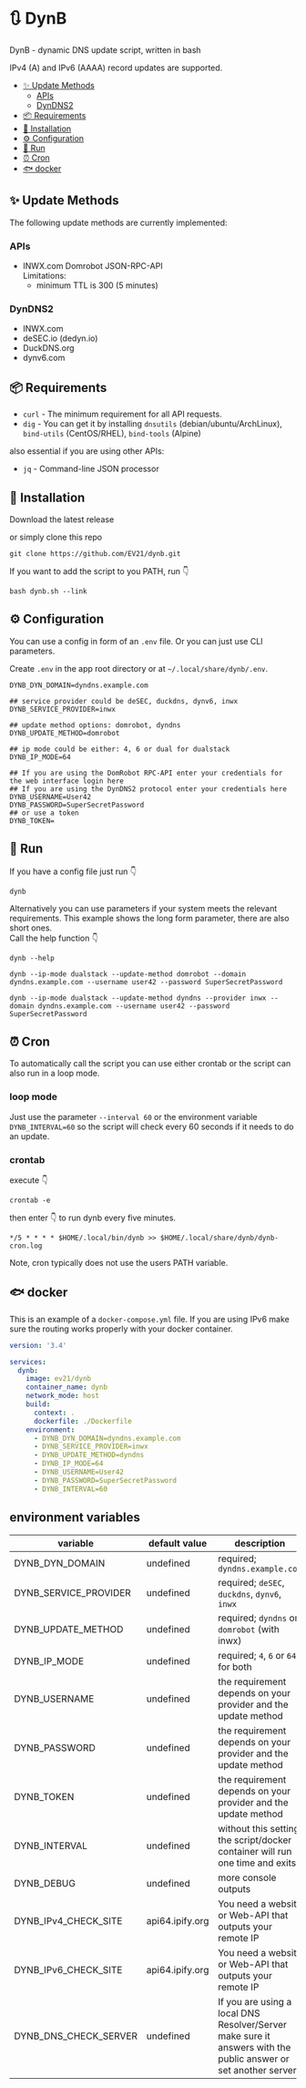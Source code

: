 # 🔃 DynB
DynB - dynamic DNS update script, written in bash

IPv4 (A) and IPv6 (AAAA) record updates are supported.
<!-- TOC -->
- [✨ Update Methods](#-update-methods)
    - [APIs](#apis)
    - [DynDNS2](#dyndns2)
- [📦 Requirements](#-requirements)
- [🚀 Installation](#-installation)
- [⚙ Configuration](#-configuration)
- [🏃 Run](#-run)
- [⏰ Cron](#-cron)
- [🐟 docker](#-docker)
<!-- /TOC -->

## ✨ Update Methods
The following update methods are currently implemented:

### APIs

* INWX.com Domrobot JSON-RPC-API  
  Limitations:
  - minimum TTL is 300 (5 minutes)

### DynDNS2

* INWX.com  
* deSEC.io (dedyn.io)  
* DuckDNS.org  
* dynv6.com  

## 📦 Requirements

* `curl` - The minimum requirement for all API requests.
* `dig` - You can get it by installing `dnsutils` (debian/ubuntu/ArchLinux), `bind-utils` (CentOS/RHEL), `bind-tools` (Alpine)

also essential if you are using other APIs:

* `jq` - Command-line JSON processor

## 🚀 Installation

Download the latest release

or simply clone this repo
```
git clone https://github.com/EV21/dynb.git
```

If you want to add the script to you PATH, run :point_down:
```
bash dynb.sh --link
```

## ⚙ Configuration

You can use a config in form of an `.env` file.
Or you can just use CLI parameters.

Create `.env` in the app root directory or at `~/.local/share/dynb/.env`.
```
DYNB_DYN_DOMAIN=dyndns.example.com

## service provider could be deSEC, duckdns, dynv6, inwx
DYNB_SERVICE_PROVIDER=inwx

## update method options: domrobot, dyndns
DYNB_UPDATE_METHOD=domrobot

## ip mode could be either: 4, 6 or dual for dualstack
DYNB_IP_MODE=64

## If you are using the DomRobot RPC-API enter your credentials for the web interface login here
## If you are using the DynDNS2 protocol enter your credentials here
DYNB_USERNAME=User42
DYNB_PASSWORD=SuperSecretPassword
## or use a token
DYNB_TOKEN=
```

## 🏃 Run

If you have a config file just run :point_down:
```
dynb
```
Alternatively you can use parameters if your system meets the relevant requirements. This example shows the long form parameter, there are also short ones.  
Call the help function :point_down:
```
dynb --help
```
```
dynb --ip-mode dualstack --update-method domrobot --domain dyndns.example.com --username user42 --password SuperSecretPassword
```
```
dynb --ip-mode dualstack --update-method dyndns --provider inwx --domain dyndns.example.com --username user42 --password SuperSecretPassword
```

## ⏰ Cron

To automatically call the script you can use either crontab or the script can also run in a loop mode.

### loop mode

Just use the parameter `--interval 60` or the environment variable `DYNB_INTERVAL=60` so the script will check every 60 seconds if it needs to do an update.

### crontab

execute :point_down:
```
crontab -e
```
then enter :point_down: to run dynb every five minutes.
```
*/5 * * * * $HOME/.local/bin/dynb >> $HOME/.local/share/dynb/dynb-cron.log
```
Note, cron typically does not use the users PATH variable.

## 🐟 docker

This is an example of a `docker-compose.yml` file. If you are using IPv6 make sure the routing works properly with your docker container.
```yaml
version: '3.4'

services:
  dynb:
    image: ev21/dynb
    container_name: dynb
    network_mode: host
    build:
      context: .
      dockerfile: ./Dockerfile
    environment:
      - DYNB_DYN_DOMAIN=dyndns.example.com
      - DYNB_SERVICE_PROVIDER=inwx
      - DYNB_UPDATE_METHOD=dyndns
      - DYNB_IP_MODE=64
      - DYNB_USERNAME=User42
      - DYNB_PASSWORD=SuperSecretPassword
      - DYNB_INTERVAL=60
```
## environment variables
| variable              | default value   | description                                   |
| --------------------- | --------------- | --------------------------------------------- |
| DYNB_DYN_DOMAIN       | undefined       | required; `dyndns.example.com`                |
| DYNB_SERVICE_PROVIDER | undefined       | required; `deSEC`, `duckdns`, `dynv6`, `inwx` |
| DYNB_UPDATE_METHOD    | undefined       | required; `dyndns` or `domrobot` (with inwx)  |
| DYNB_IP_MODE          | undefined       | required; `4`, `6` or `64` for both           |
| DYNB_USERNAME         | undefined       | the requirement depends on your provider and the update method |
| DYNB_PASSWORD         | undefined       | the requirement depends on your provider and the update method |
| DYNB_TOKEN            | undefined       | the requirement depends on your provider and the update method |
| DYNB_INTERVAL         | undefined       | without this setting the script/docker container will run one time and exits |
| DYNB_DEBUG            | undefined       | more console outputs |
| DYNB_IPv4_CHECK_SITE  | api64.ipify.org | You need a website or Web-API that outputs your remote IP |
| DYNB_IPv6_CHECK_SITE  | api64.ipify.org | You need a website or Web-API that outputs your remote IP |
| DYNB_DNS_CHECK_SERVER | undefined       | If you are using a local DNS Resolver/Server make sure it answers with the public answer or set another server |
